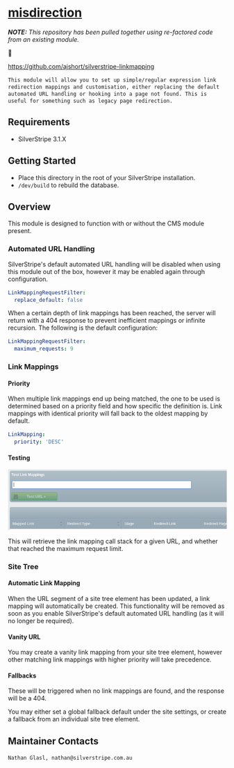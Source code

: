 # [misdirection](https://github.com/nglasl)

_**NOTE:** This repository has been pulled together using re-factored code from an existing module._

:bust_in_silhouette:

https://github.com/ajshort/silverstripe-linkmapping

	This module will allow you to set up simple/regular expression link redirection mappings and customisation, either replacing the default automated URL handling or hooking into a page not found. This is useful for something such as legacy page redirection.

## Requirements

* SilverStripe 3.1.X

## Getting Started

* Place this directory in the root of your SilverStripe installation.
* `/dev/build` to rebuild the database.

## Overview

This module is designed to function with or without the CMS module present.

### Automated URL Handling

SilverStripe's default automated URL handling will be disabled when using this module out of the box, however it may be enabled again through configuration.

```yml
LinkMappingRequestFilter:
  replace_default: false
```

When a certain depth of link mappings has been reached, the server will return with a 404 response to prevent inefficient mappings or infinite recursion. The following is the default configuration:

```yml
LinkMappingRequestFilter:
  maximum_requests: 9
```

### Link Mappings

#### Priority

When multiple link mappings end up being matched, the one to be used is determined based on a priority field and how specific the definition is. Link mappings with identical priority will fall back to the oldest mapping by default.

```yml
LinkMapping:
  priority: 'DESC'
```

#### Testing

![test](images/link-mapping-test.png)

This will retrieve the link mapping call stack for a given URL, and whether that reached the maximum request limit.

### Site Tree

#### Automatic Link Mapping

When the URL segment of a site tree element has been updated, a link mapping will automatically be created. This functionality will be removed as soon as you enable SilverStripe's default automated URL handling (as it will no longer be required).

#### Vanity URL

You may create a vanity link mapping from your site tree element, however other matching link mappings with higher priority will take precedence.

#### Fallbacks

These will be triggered when no link mappings are found, and the response will be a 404.

You may either set a global fallback default under the site settings, or create a fallback from an individual site tree element.

## Maintainer Contacts

	Nathan Glasl, nathan@silverstripe.com.au
